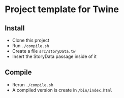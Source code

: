 # Project template for Twine

## Install

- Clone this project
- Run `./compile.sh`
- Create a file `src/storyData.tw`
- Insert the StoryData passage inside of it

## Compile

- Rerun `./compile.sh`
- A compiled version is create in `/bin/index.html`
